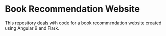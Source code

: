 # Book Recommendation Website

This repository deals with code for a book recommendation website created using Angular 9 and Flask. 
